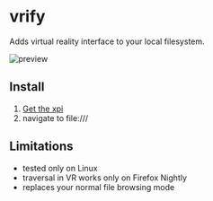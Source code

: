 # vrify
Adds virtual reality interface to your local filesystem.

![preview](https://vatelier.net/MyDemo/vrify/preview.jpg)

## Install
1. [Get the xpi](https://vatelier.net/MyDemo/vrify/vrify-0.2-an%2bfx.xpi)
1. navigate to file:/// 

## Limitations
- tested only on Linux
- traversal in VR works only on Firefox Nightly
- replaces your normal file browsing mode

